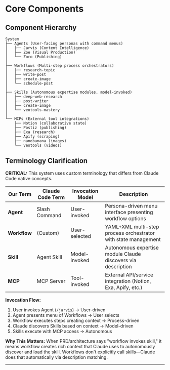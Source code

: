 # Core Components

## Component Hierarchy

```
System
├── Agents (User-facing personas with command menus)
│   ├── Jarvis (Content Intelligence)
│   ├── Zoe (Visual Production)
│   └── Zoro (Publishing)
│
├── Workflows (Multi-step process orchestrators)
│   ├── research-topic
│   ├── write-post
│   ├── create-image
│   └── schedule-post
│
├── Skills (Autonomous expertise modules, model-invoked)
│   ├── deep-web-research
│   ├── post-writer
│   ├── create-image
│   └── veotools-mastery
│
└── MCPs (External tool integrations)
    ├── Notion (collaborative state)
    ├── Postiz (publishing)
    ├── Exa (research)
    ├── Apify (scraping)
    ├── nanobanana (images)
    └── veotools (videos)
```

## Terminology Clarification

**CRITICAL:** This system uses custom terminology that differs from Claude Code native concepts.

| Our Term | Claude Code Term | Invocation Model | Description |
|----------|------------------|------------------|-------------|
| **Agent** | Slash Command | User-invoked | Persona-driven menu interface presenting workflow options |
| **Workflow** | (Custom) | User-selected | YAML+XML multi-step process orchestrator with state management |
| **Skill** | Agent Skill | Model-invoked | Autonomous expertise module Claude discovers via description |
| **MCP** | MCP Server | Tool-invoked | External API/service integration (Notion, Exa, Apify, etc.) |

**Invocation Flow:**
1. User invokes Agent (`/jarvis`) → User-driven
2. Agent presents menu of Workflows → User selects
3. Workflow executes steps creating context → Process-driven
4. Claude discovers Skills based on context → Model-driven
5. Skills execute with MCP access → Autonomous

**Why This Matters:**
When PRD/architecture says "workflow invokes skill," it means workflow creates rich context that Claude uses to autonomously discover and load the skill. Workflows don't explicitly call skills—Claude does that automatically via description matching.

---
